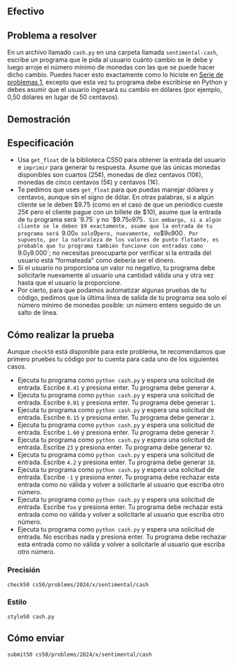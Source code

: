 ## Efectivo

## Problema a resolver

En un archivo llamado `cash.py` en una carpeta llamada `sentimental-cash`, escribe un programa que le pida al usuario cuánto cambio se le debe y luego arroje el número mínimo de monedas con las que se puede hacer dicho cambio. Puedes hacer esto exactamente como lo hiciste en [Serie de problemas 1](../../1/), excepto que esta vez tu programa debe escribirse en Python y debes asumir que el usuario ingresará su cambio en dólares (por ejemplo, 0,50 dólares en lugar de 50 centavos).

## Demostración

<script async="" data-autoplay="1" data-cols="100" data-loop="1" data-rows="12" id="asciicast-eoFGGVR2gwl2jvyj7sHchxUmW" src="https://asciinema.org/a/eoFGGVR2gwl2jvyj7sHchxUmW.js"></script>

## Especificación

- Usa `get_float` de la biblioteca CS50 para obtener la entrada del usuario e `imprimir` para generar tu respuesta. Asume que las únicas monedas disponibles son cuartos (25¢), monedas de diez centavos (10¢), monedas de cinco centavos (5¢) y centavos (1¢).
 - Te pedimos que uses `get_float` para que puedas manejar dólares y centavos, aunque sin el signo de dólar. En otras palabras, si a algún cliente se le deben $9.75 (como en el caso de que un periódico cueste 25¢ pero el cliente pague con un billete de $10), asume que la entrada de tu programa será `9.75` y no `$9.75` o `975`. Sin embargo, si a algún cliente se le deben $9 exactamente, asume que la entrada de tu programa será `9.00` o solo `9` pero, nuevamente, no `$9` o `900`. Por supuesto, por la naturaleza de los valores de punto flotante, es probable que tu programa también funcione con entradas como `9.0` y `9.000`; no necesitas preocuparte por verificar si la entrada del usuario está "formateada" como debería ser el dinero.
 - Si el usuario no proporciona un valor no negativo, tu programa debe solicitarle nuevamente al usuario una cantidad válida una y otra vez hasta que el usuario la proporcione.
 - Por cierto, para que podamos automatizar algunas pruebas de tu código, pedimos que la última línea de salida de tu programa sea solo el número mínimo de monedas posible: un número entero seguido de un salto de línea.

## Cómo realizar la prueba

Aunque `check50` está disponible para este problema, te recomendamos que primero pruebes tu código por tu cuenta para cada uno de los siguientes casos.

- Ejecuta tu programa como `python cash.py` y espera una solicitud de entrada. Escribe `0.41` y presiona enter. Tu programa debe generar `4`.
- Ejecuta tu programa como `python cash.py` y espera una solicitud de entrada. Escribe `0.01` y presiona enter. Tu programa debe generar `1`.
- Ejecuta tu programa como `python cash.py` y espera una solicitud de entrada. Escribe `0.15` y presiona enter. Tu programa debe generar `2`.
- Ejecuta tu programa como `python cash.py` y espera una solicitud de entrada. Escribe `1.60` y presiona enter. Tu programa debe generar `7`.
- Ejecuta tu programa como `python cash.py` y espera una solicitud de entrada. Escribe `23` y presiona enter. Tu programa debe generar `92`.
- Ejecuta tu programa como `python cash.py` y espera una solicitud de entrada. Escribe `4.2` y presiona enter. Tu programa debe generar `18`.
- Ejecuta tu programa como `python cash.py` y espera una solicitud de entrada. Escribe `-1` y presiona enter. Tu programa debe rechazar esta entrada como no válida y volver a solicitarle al usuario que escriba otro número.
- Ejecuta tu programa como `python cash.py` y espera una solicitud de entrada. Escribe `foo` y presiona enter. Tu programa debe rechazar esta entrada como no válida y volver a solicitarle al usuario que escriba otro número.
- Ejecuta tu programa como `python cash.py` y espera una solicitud de entrada. No escribas nada y presiona enter. Tu programa debe rechazar esta entrada como no válida y volver a solicitarle al usuario que escriba otro número.

### Precisión

    check50 cs50/problems/2024/x/sentimental/cash

### Estilo

    style50 cash.py

## Cómo enviar

    submit50 cs50/problems/2024/x/sentimental/cash